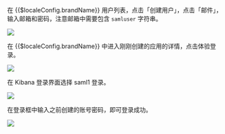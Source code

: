 <IntegrationDetailCard :title="`在 ${$localeConfig.brandName} 中创建用户`">

在 {{$localeConfig.brandName}} 用户列表，点击「创建用户」，点击「邮件」，输入邮箱和密码，注意邮箱中需要包含 `samluser` 字符串。

![](~@imagesZhCn/integration/kibana/3-1.png)

</IntegrationDetailCard>

<IntegrationDetailCard :title="`体验登录`">

在 {{$localeConfig.brandName}} 中进入刚刚创建的应用的详情，点击体验登录。

![](~@imagesZhCn/integration/kibana/3-2.png)

在 Kibana 登录界面选择 saml1 登录。

![](~@imagesZhCn/integration/kibana/3-3.png)

在登录框中输入之前创建的账号密码，即可登录成功。

![](~@imagesZhCn/integration/kibana/3-4.png)

</IntegrationDetailCard>
